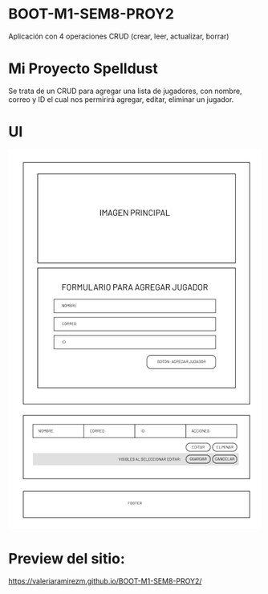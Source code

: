 # BOOT-M1-SEM8-PROY2
Aplicación con 4 operaciones CRUD (crear, leer, actualizar, borrar)

# Mi Proyecto Spelldust
Se trata de un CRUD para agregar una lista de jugadores, con nombre, correo y ID el cual nos permirirá agregar, editar, eliminar un jugador.

# UI
![Banner](assets/img/ui.jpg)

# Preview del sitio:
https://valeriaramirezm.github.io/BOOT-M1-SEM8-PROY2/

